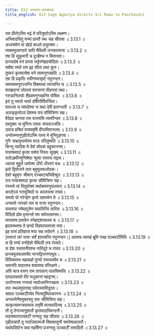 ```yaml
---
title: 013 अगस्त्य-रामसंवादः
title_english: 013 Sage Agastya directs Sri Rama to Panchavati

---
```

<div class="audioEmbed"  caption="श्रीराम-हरिसीताराममूर्ति-घनपाठिभ्यां वचनम्" src="https://archive.org/download/Ramayana-recitation-Sriram-harisItArAmamUrti-Ghanapaati-v2/Kanda_3/Kanda_3_ARK-013-Agastya_Rama_Samvadaha.mp3"></div>

राम प्रीतोऽस्मि भद्रं ते परितुष्टोऽस्मि लक्ष्मण।  
अभिवादयितुं यन्मां प्राप्तौ स्थः सह सीतया ॥ 3.13.1 ॥   
अध्वश्रमेण वां खेदो बाधते प्रचुरश्रमः।  
व्यक्तमुत्कण्ठते चापि मैथिली जनकात्मजा ॥ 3.13.2 ॥   
एषा हि सुकुमारी च दुःखैश्च न विमानता।  
प्राज्यदोषं वनं प्राप्ता भर्तृस्नेहप्रचोदिता ॥ 3.13.3 ॥   
यथैषा रमते राम इह सीता तथा कुरु।  
दुष्करं कृतवत्येषा वने त्वामनुगच्छति ॥ 3.13.4 ॥   
एषा हि प्रकृतिः स्त्रीणामासृष्टे रघुनन्दन।  
समस्थमनुरञ्जन्ति विषमस्थं त्यज्यन्ति च ॥ 3.13.5 ॥   
शतह्रदानां लोलत्वं शस्त्राणां तीक्ष्णतां तथा।  
गरुडानिलयोः शैघ्र्यमनुगच्छन्ति योषितः ॥ 3.13.6 ॥   
इयं तु भवतो भार्या दोषैरेतैर्विवर्जिता।  
श्लाध्या च व्यपदेश्या च यथा देवी ह्यरुन्धती ॥ 3.13.7 ॥   
अलङ्कृतोऽयं देशश्च यत्र सौमित्रिणा सह।  
वैदेह्या चानया राम वत्स्यसि त्वमरिन्दम ॥ 3.13.8 ॥   
एवमुक्तः स मुनिना राघवः संयताञ्जलिः।  
उवाच प्रश्रितं वाक्यमृषिं दीप्तमिवानलम् ॥ 3.13.9 ॥   
धन्योस्म्यनुगृहीतोऽस्मि यस्य मे मुनिपुङ्गवः।  
गुणैः सभ्रातृभार्यस्य वरदः परितुष्यति ॥ 3.13.10 ॥   
किन्तु व्यादिश मे देशं सोदकं बहुकाननम्।  
यत्राश्रमपदं कृत्वा वसेयं निरतः सुखम् ॥ 3.13.11 ॥   
ततोऽब्रवीन्मुनिश्रेष्ठः श्रुत्वा रामस्य तद्वचः।  
ध्यात्वा मुहूर्तं धर्मात्मा धीरो धीरतरं वचः ॥ 3.13.12 ॥   
इतो द्वियोजने तात बहुमूलफलोदकः।  
देशो बहुमृगः श्रीमान् पञ्चवट्यभिविश्रुतः ॥ 3.13.13 ॥   
तत्र गत्वाश्रमपदं कृत्वा सौमित्रिणा सह।  
रंस्यसे त्वं पितुर्वाक्यं यथोक्तमनुपालयन् ॥ 3.13.14 ॥   
कालोऽयं गतभूयिष्ठो यः कालस्तव राघव।  
समयो यो नरेन्द्रेण कृतो दशरथेन ते ॥ 3.13.15 ॥   
धन्यस्ते जनको राम स राजा रघुनन्दन।  
यस्त्वया ज्येष्ठपुत्रेण ययातिरिव तारितः ॥ 3.13.16 ॥   
विदितो ह्येष वृत्तान्तो मम सर्वस्तवानघ।  
तपसश्च प्रभावेन स्नेहाद्दशरथस्य च ॥ 3.13.17 ॥   
हृदयस्थश्च ते छन्दो विज्ञातस्तपसा मया।  
इह वासं प्रतिज्ञाय मया सह तपोवने ॥ 3.13.18 ॥   
[वसन्तं त्वां जनाः सर्वे ज्ञास्यन्ति रघुनन्दन।] अतश्च त्वामहं ब्रूमि गच्छ पञ्चवटीमिति ॥ 3.13.19 ॥   
स हि रम्यो वनोद्देशो मैथिली तत्र रंस्यते।  
स देशः श्लाघनीयश्च नातिदूरे च राघव ॥ 3.13.20 ॥   
प्राज्यमूलफलश्चैव नानाद्विजगणायुतः।  
विविक्तश्च महाबाहो पुण्यो रम्यस्तथैव च ॥ 3.13.21 ॥   
भवानपि सदारश्च शक्तश्च परिरक्षणे।  
अपि चात्र वसन् राम तापसान् पालयिष्यसि ॥ 3.13.22 ॥   
एतदालक्ष्यते वीर मधूकानां महद्वनम्।  
उत्तरेणास्य गन्तव्यं न्यग्रोधमभिगच्छता ॥ 3.13.23 ॥   
ततः स्थलमुपारुह्य पर्वतस्याविदूरतः।  
ख्यातः पञ्चवटीत्येव नित्यपुष्पितकाननः ॥ 3.13.24 ॥   
अगस्त्येनैवमुक्तस्तु रामः सौमित्रिणा सह।  
सत्कृत्यामन्त्रयामास तमृषिं सत्यवादिनम् ॥ 3.13.25 ॥   
तौ तु तेनाभ्यनुज्ञातौ कृतपादाभिवन्दनौ।  
तदाश्रमात्पञ्चवटीं जग्मतुः सह सीतया ॥ 3.13.26 ॥   
गृहीतचापौ तु नराधिपात्मजौ विषक्ततूणौ समरेष्वकातरौ।  
यथोपदिष्टेन पथा महर्षिणा प्रजग्मतुः पञ्चवटीं समाहितौ ॥ 3.13.27 ॥   